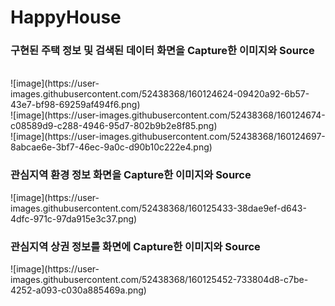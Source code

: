 # HappyHouse
<h3>구현된 주택 정보 및 검색된 데이터 화면을 Capture한 이미지와 Source</h3><br/>
![image](https://user-images.githubusercontent.com/52438368/160124624-09420a92-6b57-43e7-bf98-69259af494f6.png)   <br/>
![image](https://user-images.githubusercontent.com/52438368/160124674-c08589d9-c288-4946-95d7-802b9b2e8f85.png)  <br/>
![image](https://user-images.githubusercontent.com/52438368/160124697-8abcae6e-3bf7-46ec-9a0c-d90b10c222e4.png)  <br/>
<h3>관심지역 환경 정보 화면을 Capture한 이미지와 Source</h3>  
![image](https://user-images.githubusercontent.com/52438368/160125433-38dae9ef-d643-4dfc-971c-97da915e3c37.png)<br/>  
<h3>관심지역 상권 정보를 화면에 Capture한 이미지와 Source</h3>  
![image](https://user-images.githubusercontent.com/52438368/160125452-733804d8-c7be-4252-a093-c030a885469a.png)<br/>  
